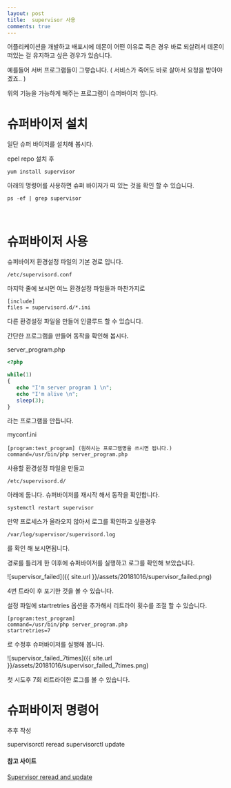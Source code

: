 ```yaml
---
layout: post
title:  supervisor 사용
comments: true
---
```


어플리케이션을 개발하고 배포시에 데몬이 어떤 이유로 죽은 경우 바로 되살려서 데몬이 떠있는 걸 유지하고 싶은 경우가 있습니다. 

예를들어 서버 프로그램들이 그렇습니다. ( 서비스가 죽어도 바로 살아서 요청을 받아야겠죠.. )

위의 기능을 가능하게 해주는 프로그램이 슈퍼바이저 입니다. <br>


# 슈퍼바이저 설치

일단 슈퍼 바이저를 설치해 봅시다. 

epel repo 설치 후

```
yum install supervisor
```

아래의 명령어를 사용하면 슈퍼 바이저가 떠 있는 것을 확인 할 수 있습니다.

```
ps -ef | grep supervisor
```
<br>

# 슈퍼바이저 사용
 
슈퍼바이저 환경설정 파일의 기본 경로 입니다. 
 
 ```
/etc/supervisord.conf
 ```
 
 마지막 줄에 보시면 여느 환경설정 파일들과 마찬가지로 
 
```
[include]
files = supervisord.d/*.ini
``` 
 
다른 환경설정 파일을 만들어 인클루드 할 수 있습니다.  

간단한 프로그램을 만들어 동작을 확인해 봅시다. <br>
 
server_program.php

```php
<?php

while(1)
{
   echo "I'm server program 1 \n";
   echo "I'm alive \n";
   sleep(3);
}
```
라는 프로그램을 만듭니다. <br>

myconf.ini 
``` 
[program:test_program] (원하시는 프로그램명을 쓰시면 됩니다.)
command=/usr/bin/php server_program.php
```

사용할 환경설정 파일을 만들고 

```
/etc/supervisord.d/
```

아래에 둡니다. 슈퍼바이저를 재시작 해서 동작을 확인합니다.

``` 
systemctl restart supervisor
```
 
 만약 프로세스가 올라오지 않아서 로그를 확인하고 싶을경우
 
``` 
/var/log/supervisor/supervisord.log
```
 
 를 확인 해 보시면됩니다.
 
 경로를 틀리게 한 이후에 슈퍼바이저를 실행하고 로그를 확인해 보았습니다.
 
 ![supervisor_failed]({{ site.url }}/assets/20181016/supervisor_failed.png)
 
 4번 트라이 후 포기한 것을 볼 수 있습니다.
 
 
 설정 파일에 startretries 옵션을 추가해서 리트라이 횟수를 조절 할 수 있습니다.
 
 ``` 
 [program:test_program]
 command=/usr/bin/php server_program.php
 startretries=7
 ```
 
 로 수정후 슈퍼바이저를 실행해 봅니다.
 
 ![supervisor_failed_7times]({{ site.url }}/assets/20181016/supervisor_failed_7times.png)
 
 첫 시도후 7회 리트라이한 로그를 볼 수 있습니다. 
 

# 슈퍼바이저 명령어 

추후 작성

supervisorctl reread
supervisorctl update

#### 참고 사이트

[Supervisor reread and update](https://medium.com/@duffn/supervisor-reread-and-update-283207801e84)